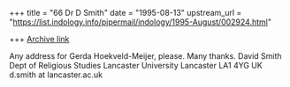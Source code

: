 +++
title = "66 Dr D Smith"
date = "1995-08-13"
upstream_url = "https://list.indology.info/pipermail/indology/1995-August/002924.html"

+++
[Archive link](https://list.indology.info/pipermail/indology/1995-August/002924.html)

Any address for Gerda Hoekveld-Meijer, please. Many thanks.
David Smith
Dept of Religious Studies
Lancaster University
Lancaster LA1 4YG
UK
d.smith at lancaster.ac.uk





